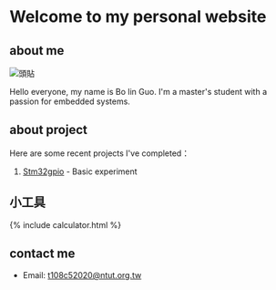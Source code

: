 

# Welcome to my personal website

## about me
![頭貼](https://i.imgur.com/zgHJcNU.jpeg)

Hello everyone, my name is Bo lin Guo. I'm a master's student with a passion for embedded systems.

## about project

Here are some recent projects I've completed：

1. [Stm32gpio](https://medium.com/%E9%96%B1%E7%9B%8A%E5%A6%82%E7%BE%8E/stm32-04-gpio-input-6ff2d6478aa) - Basic experiment
## 小工具
{% include calculator.html %}
## contact me

- Email: t108c52020@ntut.org.tw

